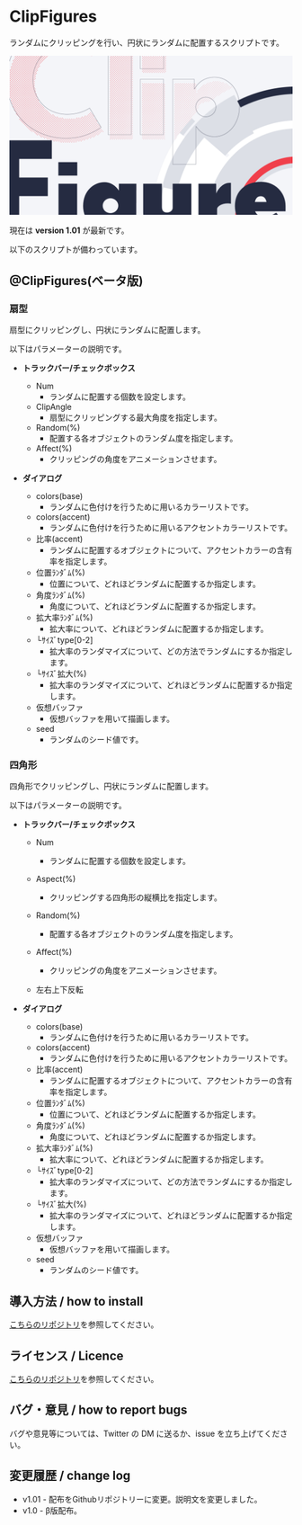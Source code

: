 # ClipFigures

ランダムにクリッピングを行い、円状にランダムに配置するスクリプトです。

![thumbnail](https://github.com/Aodaruma/ClipFigures/blob/main/clipfigure.png)

現在は **version 1.01** が最新です。

以下のスクリプトが備わっています。

## @ClipFigures(ベータ版)

### 扇型

扇型にクリッピングし、円状にランダムに配置します。

以下はパラメーターの説明です。

- **トラックバー/チェックボックス**
  - Num
    - ランダムに配置する個数を設定します。
  - ClipAngle
    - 扇型にクリッピングする最大角度を指定します。
  - Random(%)
    - 配置する各オブジェクトのランダム度を指定します。
  - Affect(%)
    - クリッピングの角度をアニメーションさせます。
  
- **ダイアログ**

  - colors(base)
    - ランダムに色付けを行うために用いるカラーリストです。
  - colors(accent)
    - ランダムに色付けを行うために用いるアクセントカラーリストです。
  - 比率(accent)
    - ランダムに配置するオブジェクトについて、アクセントカラーの含有率を指定します。
  - 位置ﾗﾝﾀﾞﾑ(%)
    - 位置について、どれほどランダムに配置するか指定します。
  - 角度ﾗﾝﾀﾞﾑ(%)
    - 角度について、どれほどランダムに配置するか指定します。
  - 拡大率ﾗﾝﾀﾞﾑ(%)
    - 拡大率について、どれほどランダムに配置するか指定します。
  - └ｻｲｽﾞtype[0-2]
    - 拡大率のランダマイズについて、どの方法でランダムにするか指定します。
  - └ｻｲｽﾞ拡大(%)
    - 拡大率のランダマイズについて、どれほどランダムに配置するか指定します。
  - 仮想バッファ
    - 仮想バッファを用いて描画します。
  - seed
    - ランダムのシード値です。

### 四角形

四角形でクリッピングし、円状にランダムに配置します。

以下はパラメーターの説明です。

- **トラックバー/チェックボックス**
  - Num
    - ランダムに配置する個数を設定します。
  - Aspect(%)
    - クリッピングする四角形の縦横比を指定します。
  - Random(%)
    - 配置する各オブジェクトのランダム度を指定します。
  - Affect(%)
    - クリッピングの角度をアニメーションさせます。
  
  - 左右上下反転
  
- **ダイアログ**
  - colors(base)
    - ランダムに色付けを行うために用いるカラーリストです。
  - colors(accent)
    - ランダムに色付けを行うために用いるアクセントカラーリストです。
  - 比率(accent)
    - ランダムに配置するオブジェクトについて、アクセントカラーの含有率を指定します。
  - 位置ﾗﾝﾀﾞﾑ(%)
    - 位置について、どれほどランダムに配置するか指定します。
  - 角度ﾗﾝﾀﾞﾑ(%)
    - 角度について、どれほどランダムに配置するか指定します。
  - 拡大率ﾗﾝﾀﾞﾑ(%)
    - 拡大率について、どれほどランダムに配置するか指定します。
  - └ｻｲｽﾞtype[0-2]
    - 拡大率のランダマイズについて、どの方法でランダムにするか指定します。
  - └ｻｲｽﾞ拡大(%)
    - 拡大率のランダマイズについて、どれほどランダムに配置するか指定します。
  - 仮想バッファ
    - 仮想バッファを用いて描画します。
  - seed
    - ランダムのシード値です。

## 導入方法 / how to install

[こちらのリポジトリ](https://github.com/Aodaruma/Aodaruma-AviUtl-Script)を参照してください。

## ライセンス / Licence

[こちらのリポジトリ](https://github.com/Aodaruma/Aodaruma-AviUtl-Script)を参照してください。

## バグ・意見 / how to report bugs

バグや意見等については、Twitter の DM に送るか、issue を立ち上げてください。

## 変更履歴 / change log

- v1.01 - 配布をGithubリポジトリーに変更。説明文を変更しました。
- v1.0 - β版配布。
